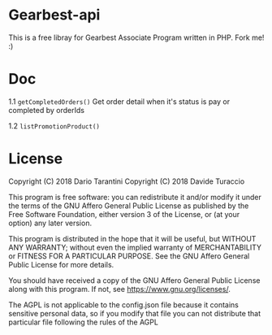 # Gearbest-api

This is a free libray for Gearbest Associate Program written in PHP. Fork me! :)

# Doc

1.1 `getCompletedOrders()`
Get order detail when it's status is pay or completed by orderIds

1.2 `listPromotionProduct()`


# License

Copyright (C) 2018 Dario Tarantini
Copyright (C) 2018 Davide Turaccio

This program is free software: you can redistribute it and/or modify
it under the terms of the GNU Affero General Public License as
published by the Free Software Foundation, either version 3 of the
License, or (at your option) any later version.

This program is distributed in the hope that it will be useful,
but WITHOUT ANY WARRANTY; without even the implied warranty of
MERCHANTABILITY or FITNESS FOR A PARTICULAR PURPOSE.  See the
GNU Affero General Public License for more details.

You should have received a copy of the GNU Affero General Public License
along with this program.  If not, see <https://www.gnu.org/licenses/>.

The AGPL is not applicable to the config.json file because it contains sensitive personal data, so if you 
modify that file you can not distribute that particular file following the rules of the AGPL
